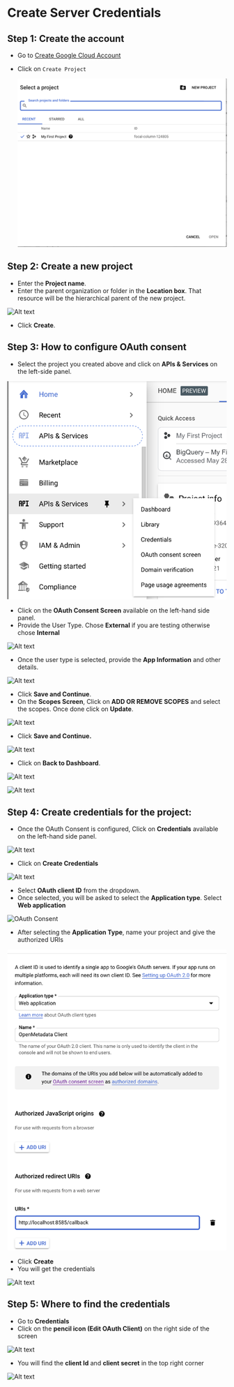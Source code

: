 # Create Server Credentials

## Step 1: Create the account

* Go to [Create Google Cloud Account](https://console.cloud.google.com)
*   Click on `Create Project`

    ![Create Project](<../../../../.gitbook/assets/g-create-project (2) (2) (2) (2) (2) (3) (1).png>)

## Step 2: Create a new project

* Enter the **Project name**.
* Enter the parent organization or folder in the **Location box**. That resource will be the hierarchical parent of the new project.

![Alt text](https://user-images.githubusercontent.com/83201188/123220306-73322000-d4eb-11eb-9228-cb323cd77628.png)

* Click **Create**.

## Step 3: How to configure OAuth consent

* Select the project you created above and click on **APIs & Services** on the left-side panel.

![OAuth Consent](../../../../.gitbook/assets/g-project-oauth-consent.png)

* Click on the **OAuth Consent Screen** available on the left-hand side panel.
* Provide the User Type. Chose **External** if you are testing otherwise chose **Internal**

![Alt text](https://user-images.githubusercontent.com/83201188/123220629-c4421400-d4eb-11eb-8a1c-9226ccf1f6d3.png)

* Once the user type is selected, provide the **App Information** and other details. 

![Alt text](https://user-images.githubusercontent.com/83201188/123220633-c4daaa80-d4eb-11eb-8da2-e885fb1ca6c7.png)

* Click **Save and Continue**.
* On the **Scopes Screen**, Click on **ADD OR REMOVE SCOPES** and select the scopes. Once done click on **Update**.

![Alt text](https://user-images.githubusercontent.com/83201188/125923094-02d8c3ba-580f-4b4f-8e0e-ea3067253a63.png)

* Click **Save and Continue.**

![Alt text](https://user-images.githubusercontent.com/83201188/125923694-e412b04a-2391-4afd-b436-1c5e362604b5.png)

* Click on **Back to Dashboard**.

![Alt text](https://user-images.githubusercontent.com/83201188/125923897-0277ac41-b95c-4d35-a6d0-aae25cde26b0.png)

![Alt text](https://user-images.githubusercontent.com/83201188/123220646-c73d0480-d4eb-11eb-8354-7bd961bff8a0.png)

## Step 4: Create credentials for the project:

* Once the OAuth Consent is configured, Click on **Credentials** available on the left-hand side panel.

![Alt text](https://user-images.githubusercontent.com/83201188/123220649-c7d59b00-d4eb-11eb-9762-66b4e1f60753.png)

* Click on **Create Credentials**

![Alt text](https://user-images.githubusercontent.com/83201188/123220655-c7d59b00-d4eb-11eb-96c0-711f2938ec99.png)

* Select **OAuth client ID** from the dropdown.
* Once selected, you will be asked to select the **Application type**. Select **Web application**

![OAuth Consent](https://user-images.githubusercontent.com/83201188/123220661-c906c800-d4eb-11eb-8ffb-5a7dbc4fc5b6.png)

* After selecting the **Application Type**, name your project and give the authorized URIs

![Create OAuth](../../../../.gitbook/assets/g-create-oauth.png)

* Click **Create**
* You will get the credentials

![Alt text](https://user-images.githubusercontent.com/83201188/123220668-ca37f500-d4eb-11eb-95fb-5a7c152c432b.png)

## Step 5: Where to find the credentials

* Go to **Credentials**
* Click on the **pencil icon (Edit OAuth Client)** on the right side of the screen

![Alt text](https://user-images.githubusercontent.com/83201188/123220675-cad08b80-d4eb-11eb-9c46-2c7c81b02509.png)

* You will find the **client Id** and **client secret** in the top right corner

![Alt text](https://user-images.githubusercontent.com/83201188/123220680-cc01b880-d4eb-11eb-9479-1379f69a063b.png)
